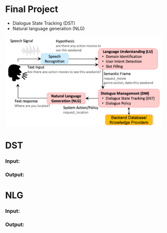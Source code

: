 # Final Project
* Dialogue State Tracking (DST)  
* Natural language generation (NLG)  

![Task-Oriented Dialogue Pipeline](https://github.com/ChengZheWu/Applied-Deep-Learning/blob/main/final_project/Task-Oriented%20Dialogue%20Pipeline.png)  

# DST
### Input:
### Output:

# NLG
### Input:
### Output:
